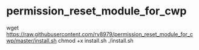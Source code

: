 # permission_reset_module_for_cwp

wget https://raw.githubusercontent.com/rv8979/permission_reset_module_for_cwp/master/install.sh
chmod +x install.sh
./install.sh
